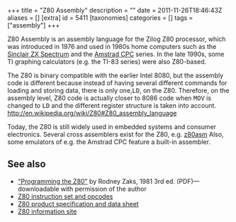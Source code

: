 +++
title = "Z80 Assembly"
description = ""
date = 2011-11-26T18:46:43Z
aliases = []
[extra]
id = 5411
[taxonomies]
categories = []
tags = ["assembly"]
+++

Z80 Assembly is an assembly language for the Zilog Z80 processor,
which was introduced in 1976 and used in 1980s home computers
such as the [Sinclair ZX Spectrum](https://en.wikipedia.org/wiki/ZX_Spectrum)
and the [Amstrad CPC](https://en.wikipedia.org/wiki/Amstrad_CPC) series.
In the late 1990s,
some TI graphing calculators (e.g. the TI-83 series) were also Z80-based.

The Z80 is binary compatible with the earlier Intel 8080,
but the assembly code is different because instead of having
several different commands for loading and storing data,
there is only one,<tt>LD</tt>, on the Z80.
Therefore, on the assembly level, Z80 code is actually closer to 8086 code
when <tt>MOV</tt> is changed to <tt>LD</tt>
and the different register structure is taken into account.
<ref>http://en.wikipedia.org/wiki/Z80#Z80_assembly_language</ref>

Today, the Z80 is still widely used in embedded systems
and consumer electronics.
Several cross assemblers exist for the Z80,
e.g. [z80asm](http://savannah.nongnu.org/projects/z80asm/)
Also, some emulators of e.g. the Amstrad CPC feature a built-in assembler.


## See also

- ["Programming the Z80"](http://www.z80.info/zaks.html)
    by Rodney Zaks, 1981 3rd ed. (PDF)—downloadable with permission of the author
- [Z80 instruction set and opcodes](http://www.grimware.org/doku.php/documentations/devices/z80)
- [Z80 product specification and data sheet](http://www.produktinfo.conrad.com/datenblaetter/175000-199999/181862-da-01-en-Z_80_A_CPU.pdf)
- [Z80 information site](http://www.z80.info/)
